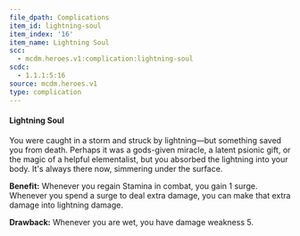 ```yaml
---
file_dpath: Complications
item_id: lightning-soul
item_index: '16'
item_name: Lightning Soul
scc:
  - mcdm.heroes.v1:complication:lightning-soul
scdc:
  - 1.1.1:5:16
source: mcdm.heroes.v1
type: complication
---
```


#### Lightning Soul

You were caught in a storm and struck by lightning—but something saved you from death. Perhaps it was a gods-given miracle, a latent psionic gift, or the magic of a helpful elementalist, but you absorbed the lightning into your body. It's always there now, simmering under the surface.

**Benefit:** Whenever you regain Stamina in combat, you gain 1 surge. Whenever you spend a surge to deal extra damage, you can make that extra damage into lightning damage.

**Drawback:** Whenever you are wet, you have damage weakness 5.
